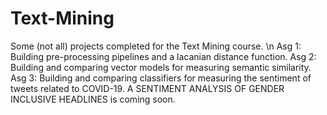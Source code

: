 # Text-Mining
Some (not all) projects completed for the Text Mining course. \n
Asg 1: Building pre-processing pipelines and a lacanian distance function.
Asg 2: Building and comparing vector models for measuring semantic similarity.
Asg 3: Building and comparing classifiers for measuring the sentiment of tweets related to COVID-19.
A SENTIMENT ANALYSIS OF GENDER INCLUSIVE HEADLINES is coming soon.
